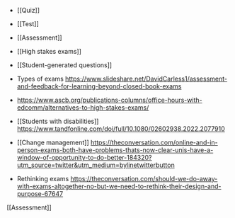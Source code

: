 - [[Quiz]]
- [[Test]]
- [[Assessment]]
- [[High stakes exams]]
- [[Student-generated questions]]

- Types of exams https://www.slideshare.net/DavidCarless1/assessment-and-feedback-for-learning-beyond-closed-book-exams
- https://www.ascb.org/publications-columns/office-hours-with-edcomm/alternatives-to-high-stakes-exams/

- [[Students with disabilities]] https://www.tandfonline.com/doi/full/10.1080/02602938.2022.2077910

- [[Change management]] https://theconversation.com/online-and-in-person-exams-both-have-problems-thats-now-clear-unis-have-a-window-of-opportunity-to-do-better-184320?utm_source=twitter&utm_medium=bylinetwitterbutton

- Rethinking exams https://theconversation.com/should-we-do-away-with-exams-altogether-no-but-we-need-to-rethink-their-design-and-purpose-67647

[[Assessment]]
